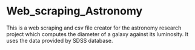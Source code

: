 # Web_scraping_Astronomy
This is a web scraping and csv file creator for the astronomy research project which computes the diameter of a galaxy against its luminosity. It uses the data provided by SDSS database. 
